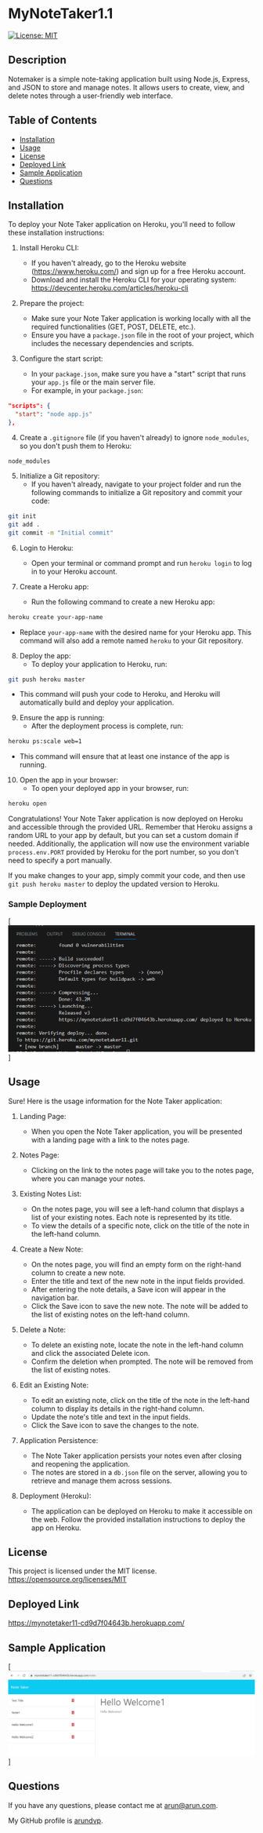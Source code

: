 # MyNoteTaker1.1
  [![License: MIT](https://img.shields.io/badge/License-MIT-yellow.svg)](https://opensource.org/licenses/MIT)
 ## Description
  Notemaker is a simple note-taking application built using Node.js, Express, and JSON to store and manage notes. It allows users to create, view, and delete notes through a user-friendly web interface.
  ## Table of Contents
  - [Installation](#installation)
  - [Usage](#usage)
  - [License](#license)
  - [Deployed Link](#deployed-link)
  - [Sample Application](#sample-application)
  - [Questions](#questions)
  ## Installation <a name="installation"></a>

  To deploy your Note Taker application on Heroku, you'll need to follow these installation instructions:

1. Install Heroku CLI:
   - If you haven't already, go to the Heroku website (https://www.heroku.com/) and sign up for a free Heroku account.
   - Download and install the Heroku CLI for your operating system: https://devcenter.heroku.com/articles/heroku-cli

2. Prepare the project:
   - Make sure your Note Taker application is working locally with all the required functionalities (GET, POST, DELETE, etc.).
   - Ensure you have a `package.json` file in the root of your project, which includes the necessary dependencies and scripts.

3. Configure the start script:
   - In your `package.json`, make sure you have a "start" script that runs your `app.js` file or the main server file.
   - For example, in your `package.json`:

```json
"scripts": {
  "start": "node app.js"
},
```

4. Create a `.gitignore` file (if you haven't already) to ignore `node_modules`, so you don't push them to Heroku:

```
node_modules
```

5. Initialize a Git repository:
   - If you haven't already, navigate to your project folder and run the following commands to initialize a Git repository and commit your code:

```bash
git init
git add .
git commit -m "Initial commit"
```

6. Login to Heroku:
   - Open your terminal or command prompt and run `heroku login` to log in to your Heroku account.

7. Create a Heroku app:
   - Run the following command to create a new Heroku app:

```bash
heroku create your-app-name
```

   - Replace `your-app-name` with the desired name for your Heroku app. This command will also add a remote named `heroku` to your Git repository.

8. Deploy the app:
   - To deploy your application to Heroku, run:

```bash
git push heroku master
```

   - This command will push your code to Heroku, and Heroku will automatically build and deploy your application.

9. Ensure the app is running:
   - After the deployment process is complete, run:

```bash
heroku ps:scale web=1
```

   - This command will ensure that at least one instance of the app is running.

10. Open the app in your browser:
    - To open your deployed app in your browser, run:

```bash
heroku open
```

Congratulations! Your Note Taker application is now deployed on Heroku and accessible through the provided URL. Remember that Heroku assigns a random URL to your app by default, but you can set a custom domain if needed. Additionally, the application will now use the environment variable `process.env.PORT` provided by Heroku for the port number, so you don't need to specify a port manually.

If you make changes to your app, simply commit your code, and then use `git push heroku master` to deploy the updated version to Heroku.


### Sample Deployment 

[![heroku deployment](./snapes/deployment-app-heroku.png)]

  
  ## Usage <a name="usage"></a>
  
  Sure! Here is the usage information for the Note Taker application:

1. Landing Page:
   - When you open the Note Taker application, you will be presented with a landing page with a link to the notes page.

2. Notes Page:
   - Clicking on the link to the notes page will take you to the notes page, where you can manage your notes.

3. Existing Notes List:
   - On the notes page, you will see a left-hand column that displays a list of your existing notes. Each note is represented by its title.
   - To view the details of a specific note, click on the title of the note in the left-hand column.

4. Create a New Note:
   - On the notes page, you will find an empty form on the right-hand column to create a new note.
   - Enter the title and text of the new note in the input fields provided.
   - After entering the note details, a Save icon will appear in the navigation bar.
   - Click the Save icon to save the new note. The note will be added to the list of existing notes on the left-hand column.

5. Delete a Note:
   - To delete an existing note, locate the note in the left-hand column and click the associated Delete icon.
   - Confirm the deletion when prompted. The note will be removed from the list of existing notes.

6. Edit an Existing Note:
   - To edit an existing note, click on the title of the note in the left-hand column to display its details in the right-hand column.
   - Update the note's title and text in the input fields.
   - Click the Save icon to save the changes to the note.

7. Application Persistence:
   - The Note Taker application persists your notes even after closing and reopening the application.
   - The notes are stored in a `db.json` file on the server, allowing you to retrieve and manage them across sessions.

8. Deployment (Heroku):
   - The application can be deployed on Heroku to make it accessible on the web. Follow the provided installation instructions to deploy the app on Heroku.
  
   
  ## License <a name="license"></a>
  This project is licensed under the MIT license.
  https://opensource.org/licenses/MIT
  
  ## Deployed Link <a name="deployed-link"></a>
  https://mynotetaker11-cd9d7f04643b.herokuapp.com/
  
  ## Sample Application <a name="sample-application"></a>
  
  [![Sample Application](./snapes/deployed-app-heroku.png)]
  
  ## Questions <a name="questions"></a>
  If you have any questions, please contact me at arun@arun.com. 
  
  My GitHub profile is [arundvp](https://github.com/arundvp).

